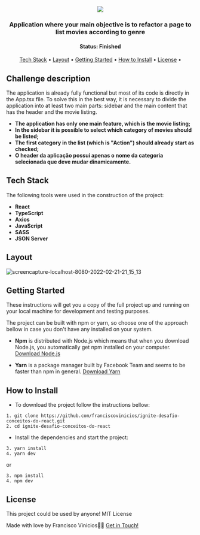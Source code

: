<div align="center">
   <img  src="https://user-images.githubusercontent.com/78514869/155436253-962bf819-7af1-4cc0-8364-a8896d98ea04.png">
</div>

<h3 align="center">
    Application where your main objective is to refactor a page to list movies according to genre
</h3>

<h4 align="center"> 
	 Status: Finished
</h4>


<p align="center">
 <a href="#tech-stack">Tech Stack</a> • 
 <a href="#layout">Layout</a> • 
 <a href="#getting-started">Getting Started</a> • 
 <a href="#how-to-install">How to Install</a> • 
 <a href="#license">License</a> • 
</p>


## Challenge description

<p>
  The application is already fully functional but most of its code is directly in the App.tsx file. To solve this in the best way,
  it is necessary to divide the application into at least two main parts: sidebar and the main content that has the header and the movie listing.
</p>

  -   **The application has only one main feature, which is the movie listing;**
  -   **In the sidebar it is possible to select which category of movies should be listed;**
  -   **The first category in the list (which is "Action") should already start as checked;**
  -   **O header da aplicação possui apenas o nome da categoria selecionada que deve mudar dinamicamente.**


## Tech Stack

The following tools were used in the construction of the project:

-   **React**
-   **TypeScript**
-   **Axios**
-   **JavaScript**
-   **SASS**
-   **JSON Server**

## Layout

![screencapture-localhost-8080-2022-02-21-21_15_13](https://user-images.githubusercontent.com/78514869/155046467-f624cf16-d1f0-4fd7-85c6-3b76d09e181a.png)

## Getting Started

These instructions will get you a copy of the full project up and running on your local machine for development and testing purposes.

The project can be built with npm or yarn, so choose one of the approach bellow in case you don't have any installed on your system.

* **Npm** is distributed with Node.js which means that when you download Node.js, you automatically get npm installed on your computer. [Download Node.js](https://nodejs.org/en/download/)

* **Yarn** is a package manager built by Facebook Team and seems to be faster than npm in general.  [Download Yarn](https://yarnpkg.com/en/docs/install)


## How to Install

* To download the project follow the instructions bellow:

```
1. git clone https://github.com/franciscovinicios/ignite-desafio-conceitos-do-react.git
2. cd ignite-desafio-conceitos-do-react
```

* Install the dependencies and start the project:

```
3. yarn install
4. yarn dev
```

or

```
3. npm install
4. npm dev
```



## License

This project could be used by anyone! MIT License

Made with love by Francisco Vinicios👋🏽 [Get in Touch!](https://www.linkedin.com/in/franciscoviniciosti/)

